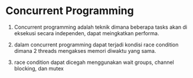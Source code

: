 # Concurrent Programming

1. Concurrent programming adalah teknik dimana beberapa tasks akan di eksekusi secara independen, dapat meingkatkan performa.

2. dalam concurrent programming dapat terjadi kondisi race condition dimana 2 threads mengakses memori diwaktu yang sama.

3. race condition dapat dicegah menggunakan wait groups, channel blocking, dan mutex